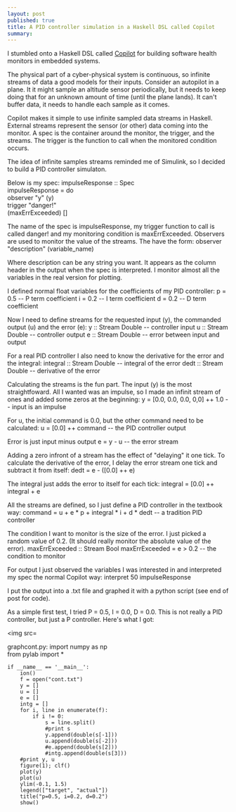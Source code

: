 ```yaml
---
layout: post
published: true
title: A PID controller simulation in a Haskell DSL called Copilot
summary: 
---
```


I stumbled onto a Haskell DSL called [Copilot](http://leepike.github.com/Copilot/) 
for building software health monitors in embedded systems.

The physical part of a cyber-physical system is continuous, so infinite streams
of data a good models for their inputs.  Consider an autopilot in a plane.  It
it might sample an altitude sensor periodically, but it needs to keep doing that for
an unknown amount of time (until the plane lands).  It can't buffer data, it 
needs to handle each sample as it comes.

Copilot makes it simple to use infinite sampled data streams in Haskell.  External
streams represent the sensor (or other) data coming into the monitor.  A spec
is the container around the monitor, the trigger, and the streams.  The trigger
is the function to call when the monitored condition occurs.

The idea of infinite samples streams reminded me of Simulink, so I decided to build
a PID controller simulaton.

Below is my spec:
    impulseResponse :: Spec                                                            
    impulseResponse = do                                                               
      observer "y" (y)                                                                 
      trigger "danger!"                                                                
        (maxErrExceeded) []                                                            

The name of the spec is impulseResponse, my trigger function to call is
called danger! and my monitoring condition is maxErrExceeded.  Observers
are used to monitor the value of the streams.  The have the form:
    observer "description" (variable_name)

Where description can be any string you want.  It appears as the column header
in the output when the spec is interpreted.  I monitor almost all the variables 
in the real version for plotting.

I defined normal float variables for the coefficients of my PID controller:
      p = 0.5   -- P term coefficient
      i = 0.2   -- I term coefficient
      d = 0.2   -- D term coefficient

Now I need to define streams for the requested input (y), the commanded output
(u) and the error (e):
      y :: Stream Double    -- controller input
      u :: Stream Double    -- controller output
      e :: Stream Double    -- error between input and output

For a real PID controller I also need to know the derivative for the error and
the integral:
      integral :: Stream Double     -- integral of the error
      dedt :: Stream Double         -- derivative of the error

Calculating the streams is the fun part.  The input (y) is the most straightfoward.
All I wanted was an impulse, so I made an infinit stream of ones and added
some zeros at the beginning:
      y = [0.0, 0.0, 0.0, 0,0] ++ 1.0 -- input is an impulse

For u, the initial command is 0.0, but the other command need to be calculated:
      u = [0.0] ++ command -- the PID controller output

Error is just input minus output
      e = y - u -- the error stream

Adding a zero infront of a stream has the effect of "delaying" it one tick.
To calculate the derivative of the error, I delay the error stream one tick
and subtract it from itself:
      dedt = e - ([0.0] ++ e)

The integral just adds the error to itself for each tick:
      integral = [0.0] ++ integral + e

All the streams are defined, so I just define a PID controller in the 
textbook way:
      command = u + e * p + integral * i + d * dedt -- a tradition PID controller

The condition I want to monitor is the size of the error.  I just picked a random
value of 0.2.  (It should really monitor the absolute value of the error).
      maxErrExceeded :: Stream Bool
      maxErrExceeded = e > 0.2 -- the condition to monitor

For output I just observed the variables I was interested in and interpreted
my spec the normal Copilot way:
    interpret 50 impulseResponse

I put the output into a .txt file and graphed it with a python script (see end
of post for code).

As a simple first test, I tried P = 0.5, I = 0.0, D = 0.0.  This is not really
a PID controller, but just a P controller.  Here's what I got:

<img src=
  

graphcont.py:
    import numpy as np                                                                 
    from pylab import *                                                                
                                                                                       
    if __name__ == '__main__':                                                         
        ion()                                                                          
        f = open("cont.txt")                                                           
        y = []                                                                         
        u = []                                                                         
        e = []                                                                         
        intg = []                                                                      
        for i, line in enumerate(f):                                                   
            if i != 0:                                                                 
                s = line.split()                                                       
                #print s                                                                                
                y.append(double(s[-1]))                                                
                u.append(double(s[-2]))                                                
                #e.append(double(s[2]))                                                
                #intg.append(double(s[3]))                                             
        #print y, u                                                                    
        figure(1); clf()                                                               
        plot(y)                                                                        
        plot(u)                                                                        
        ylim(-0.1, 1.5)                                                                
        legend(["target", "actual"])                                                   
        title("p=0.5, i=0.2, d=0.2")                                                   
        show()
